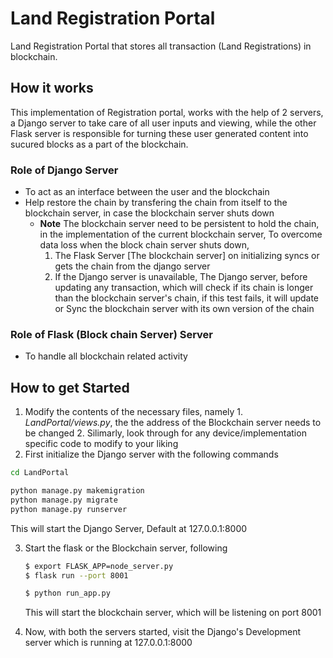 # Land Registration Portal
Land Registration Portal that stores all transaction (Land Registrations) in blockchain.

## How it works
This implementation of Registration portal, works with the help of 2 servers, a Django server to take care of all user inputs and viewing, while the other Flask server is responsible for turning these user generated content into sucured blocks as a part of the blockchain.

### Role of Django Server 
  * To act as an interface between the user and the blockchain
  * Help restore the chain by transfering the chain from itself to the blockchain server, in case the blockchain server shuts down
    * **Note** The blockchain server need to be persistent to hold the chain, in the implementation of the current blockchain server, To overcome data loss when the block chain server shuts down, 
      1. The Flask Server [The blockchain server] on initializing syncs or gets the chain from the django server
      2. If the Django server is unavailable, The Django server, before updating any transaction, which will check if its chain is longer than the blockchain server's chain, if this test fails, it will update or Sync the blockchain server with its own version of the chain

### Role of Flask (Block chain Server) Server
  * To handle all blockchain related activity
  
## How to get Started
  1. Modify the contents of the necessary files, namely
    1. _LandPortal/views.py_, the the address of the Blockchain server needs to be changed
    2. Silimarly, look through for any device/implementation specific code to modify to your liking
  2. First initialize the Django server with the following commands
  ```bash
  cd LandPortal
  
  python manage.py makemigration
  python manage.py migrate
  python manage.py runserver
  ```
  This will start the Django Server, Default at 127.0.0.1:8000
  
  3. Start the flask or the Blockchain server, following 
      ```bash
      $ export FLASK_APP=node_server.py
      $ flask run --port 8001
      
      $ python run_app.py
      ```
      This will start the blockchain server, which will be listening on port 8001
      
  4. Now, with both the servers started, visit the Django's Development server which is running at 127.0.0.1:8000
